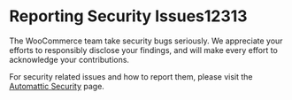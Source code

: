 # Reporting Security Issues12313

The WooCommerce team take security bugs seriously. We appreciate your efforts to responsibly disclose your findings, and will make every effort to acknowledge your contributions.

For security related issues and how to report them, please visit the [Automattic Security](https://automattic.com/security/) page.
